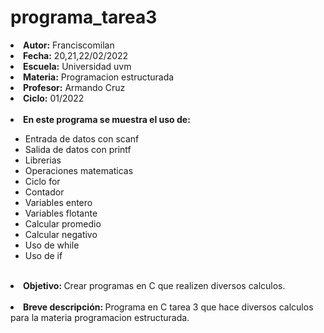 # programa_tarea3


<li><b>Autor:</b> Franciscomilan</li>
 <li><b>Fecha:</b> 20,21,22/02/2022 </li>
 <li><b>Escuela:</b> Universidad uvm</li>
 <li><b>Materia:</b> Programacion estructurada</li>
 <li><b>Profesor:</b> Armando Cruz</li>
 <li><b>Ciclo:</b> 01/2022</li>
 <br>
 <li><b> En este programa se muestra el uso de: </b></li>
 <ul>
	 <li> Entrada de datos con scanf</li>
	 <li> Salida de datos con printf </li>
	<li>Librerias </li>
 	<li>Operaciones matematicas </li>
  <li>Ciclo for</li>
  <li>Contador </li>
	<li>Variables entero</li>
	<li>Variables flotante</li>
	<li>Calcular promedio</li>
	<li>Calcular negativo</li>
	<li>Uso de while </li>
	<li>Uso de if </li>
 </ul>
<br>
 <li> <b> Objetivo: </b> Crear programas en C que realizen diversos calculos. </li>
 <br>
 <li><b> Breve descripción: </b>Programa en C tarea 3 que hace diversos calculos para la materia programacion estructurada.  </li>
